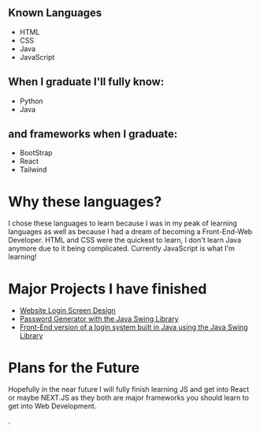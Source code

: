 <h2> Known Languages</h2>
<ul>
  <li>
  HTML
  </li>
  <li>
  CSS
  </li>
  <li>
  Java
  </li>
  <li>
  JavaScript
  </li>
</ul>

<h2>When I graduate I'll fully know:</h2>
<ul>
<li>
Python
</li>
<li>
Java
</li>
</ul>


<h2>and frameworks when I graduate:</h2>
<ul>
<li>
BootStrap
</li>
<li>
React
</li>
<li>
Tailwind
</li>
</ul>

<h1>Why these languages?</h1>

<p>
I chose these languages to learn because I was in my peak of learning languages as well as because I had a dream of becoming a Front-End-Web Developer.
HTML and CSS were the quickest to learn, I don't learn Java anymore due to it being complicated.
Currently JavaScript is what I'm learning!
</p>

<h1>Major Projects I have finished</h1>
<ul>
<li>
<a href="https://www.github.com/twothreetwo/website-login-screen">Website Login Screen Design</a>
</li>
<li>
<a href="https://github.com/TwoThreeTwo/RandomStringGenerator">Password Generator with the Java Swing Library</a>
</li>
<li>
<a href="https://github.com/TwoThreeTwo/BasicLoginSystem">Front-End version of a login system built in Java using the Java Swing Library</a>
</li>
</ul>

<h1>Plans for the Future</h1>
Hopefully in the near future I will fully finish learning JS and get into React or maybe NEXT.JS as they both are major frameworks you should learn to get into Web Development.

.
